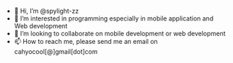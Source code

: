 - 👋 Hi, I’m @spylight-zz
- 👀 I’m interested in programming especially in mobile application and Web development
- 💞️ I’m looking to collaborate on mobile development or web development
- 📫 How to reach me, please send me an email on cahyocool[@]gmail[dot]com

<!---
spylight-zz/spylight-zz is a ✨ special ✨ repository because its `README.md` (this file) appears on your GitHub profile.
You can click the Preview link to take a look at your changes.
--->
